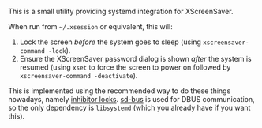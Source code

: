 This is a small utility providing systemd integration for XScreenSaver.

When run from `~/.xsession` or equivalent, this will:

1. Lock the screen _before_ the system goes to sleep (using `xscreensaver-command -lock`).
2. Ensure the XScreenSaver password dialog is shown _after_ the system is resumed (using `xset` to force the screen to power on followed by `xscreensaver-command -deactivate`).

This is implemented using the recommended way to do these things nowadays, namely [inhibitor locks](https://www.freedesktop.org/wiki/Software/systemd/inhibit/). [sd-bus](http://0pointer.net/blog/the-new-sd-bus-api-of-systemd.html) is used for DBUS communication, so the only dependency is `libsystemd` (which you already have if you want this).
